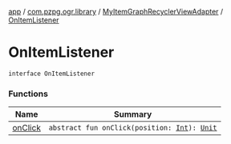 [app](../../../index.md) / [com.pzpg.ogr.library](../../index.md) / [MyItemGraphRecyclerViewAdapter](../index.md) / [OnItemListener](./index.md)

# OnItemListener

`interface OnItemListener`

### Functions

| Name | Summary |
|---|---|
| [onClick](on-click.md) | `abstract fun onClick(position: `[`Int`](https://kotlinlang.org/api/latest/jvm/stdlib/kotlin/-int/index.html)`): `[`Unit`](https://kotlinlang.org/api/latest/jvm/stdlib/kotlin/-unit/index.html) |
